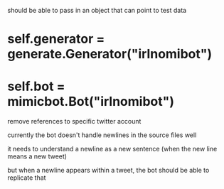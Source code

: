 should be able to pass in an object that can point to test data
# self.generator = generate.Generator("irlnomibot")
# self.bot = mimicbot.Bot("irlnomibot")

remove references to specific twitter account

currently the bot doesn't handle newlines in the source files well

  it needs to understand a newline as a new sentence (when the new line means a
  new tweet)

  but when a newline appears within a tweet, the bot should be able to replicate
  that
